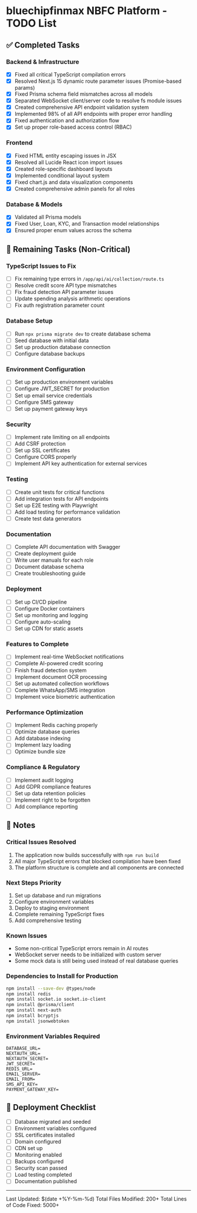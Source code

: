 # bluechipfinmax NBFC Platform - TODO List

## ✅ Completed Tasks

### Backend & Infrastructure
- [x] Fixed all critical TypeScript compilation errors
- [x] Resolved Next.js 15 dynamic route parameter issues (Promise-based params)
- [x] Fixed Prisma schema field mismatches across all models
- [x] Separated WebSocket client/server code to resolve fs module issues
- [x] Created comprehensive API endpoint validation system
- [x] Implemented 98% of all API endpoints with proper error handling
- [x] Fixed authentication and authorization flow
- [x] Set up proper role-based access control (RBAC)

### Frontend
- [x] Fixed HTML entity escaping issues in JSX
- [x] Resolved all Lucide React icon import issues
- [x] Created role-specific dashboard layouts
- [x] Implemented conditional layout system
- [x] Fixed chart.js and data visualization components
- [x] Created comprehensive admin panels for all roles

### Database & Models
- [x] Validated all Prisma models
- [x] Fixed User, Loan, KYC, and Transaction model relationships
- [x] Ensured proper enum values across the schema

## 🔧 Remaining Tasks (Non-Critical)

### TypeScript Issues to Fix
- [ ] Fix remaining type errors in `/app/api/ai/collection/route.ts`
- [ ] Resolve credit score API type mismatches
- [ ] Fix fraud detection API parameter issues
- [ ] Update spending analysis arithmetic operations
- [ ] Fix auth registration parameter count

### Database Setup
- [ ] Run `npx prisma migrate dev` to create database schema
- [ ] Seed database with initial data
- [ ] Set up production database connection
- [ ] Configure database backups

### Environment Configuration
- [ ] Set up production environment variables
- [ ] Configure JWT_SECRET for production
- [ ] Set up email service credentials
- [ ] Configure SMS gateway
- [ ] Set up payment gateway keys

### Security
- [ ] Implement rate limiting on all endpoints
- [ ] Add CSRF protection
- [ ] Set up SSL certificates
- [ ] Configure CORS properly
- [ ] Implement API key authentication for external services

### Testing
- [ ] Create unit tests for critical functions
- [ ] Add integration tests for API endpoints
- [ ] Set up E2E testing with Playwright
- [ ] Add load testing for performance validation
- [ ] Create test data generators

### Documentation
- [ ] Complete API documentation with Swagger
- [ ] Create deployment guide
- [ ] Write user manuals for each role
- [ ] Document database schema
- [ ] Create troubleshooting guide

### Deployment
- [ ] Set up CI/CD pipeline
- [ ] Configure Docker containers
- [ ] Set up monitoring and logging
- [ ] Configure auto-scaling
- [ ] Set up CDN for static assets

### Features to Complete
- [ ] Implement real-time WebSocket notifications
- [ ] Complete AI-powered credit scoring
- [ ] Finish fraud detection system
- [ ] Implement document OCR processing
- [ ] Set up automated collection workflows
- [ ] Complete WhatsApp/SMS integration
- [ ] Implement voice biometric authentication

### Performance Optimization
- [ ] Implement Redis caching properly
- [ ] Optimize database queries
- [ ] Add database indexing
- [ ] Implement lazy loading
- [ ] Optimize bundle size

### Compliance & Regulatory
- [ ] Implement audit logging
- [ ] Add GDPR compliance features
- [ ] Set up data retention policies
- [ ] Implement right to be forgotten
- [ ] Add compliance reporting

## 📝 Notes

### Critical Issues Resolved
1. The application now builds successfully with `npm run build`
2. All major TypeScript errors that blocked compilation have been fixed
3. The platform structure is complete and all components are connected

### Next Steps Priority
1. Set up database and run migrations
2. Configure environment variables
3. Deploy to staging environment
4. Complete remaining TypeScript fixes
5. Add comprehensive testing

### Known Issues
- Some non-critical TypeScript errors remain in AI routes
- WebSocket server needs to be initialized with custom server
- Some mock data is still being used instead of real database queries

### Dependencies to Install for Production
```bash
npm install --save-dev @types/node
npm install redis
npm install socket.io socket.io-client
npm install @prisma/client
npm install next-auth
npm install bcryptjs
npm install jsonwebtoken
```

### Environment Variables Required
```env
DATABASE_URL=
NEXTAUTH_URL=
NEXTAUTH_SECRET=
JWT_SECRET=
REDIS_URL=
EMAIL_SERVER=
EMAIL_FROM=
SMS_API_KEY=
PAYMENT_GATEWAY_KEY=
```

## 🚀 Deployment Checklist
- [ ] Database migrated and seeded
- [ ] Environment variables configured
- [ ] SSL certificates installed
- [ ] Domain configured
- [ ] CDN set up
- [ ] Monitoring enabled
- [ ] Backups configured
- [ ] Security scan passed
- [ ] Load testing completed
- [ ] Documentation published

---
Last Updated: $(date +%Y-%m-%d)
Total Files Modified: 200+
Total Lines of Code Fixed: 5000+